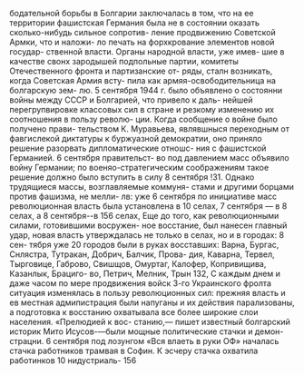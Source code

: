 бодательной борьбы в Болгарии заключалась в том,
что на ее территории фашистская Германия была не
в состоянии оказать сколько-нибудь сильное сопротив-
ление продвижению Советской Армки, что и наложи-
ло печать на форхкрование элементов новой государ-
ственной власти. Органы народной власти, уже имев-
шие в качестве свонх зародышей подпольные партии,
комитеты Отечественного фронта и партизанские от-
ряды, сталн возникать, когда Советская Армия всту-
пила как армяя-освободительница на болгарскую зем-
лю. 5 сентября 1944 г. было объявлено о состоянни
войны между СССР и Болгарией, что привело к даль-
нейшей перегрупвировке классовых сил в стране и
резкому изменению их соотношения в пользу револю-
ции. Когда сообщение о войне было получено прави-
тельством К. Муравьева, являвшныся переходным от
фавгислекой диктатуры к буржуазной демократии, оно
приняло решение разорвать дипломатические отношс-
ния с фашистской Германией. 6 сентября правительст-
во под давлением масс объявило войну Германии; по
военяо-стратегическим соображениям такое решение
должно было вступить в силу 8 сентября !31.
Однако трудящиеся массы, возглавляемые коммуня-
стами и другими борцами против фашизма, не мелли-
лв: уже 6 сентября по инициативе масс революционная
власть была установлена в 10 селах, 7 сентября —
в 8 селах, а 8 сентября--в 156 селах, Еще до того,
как революционными силами, готовившими восружен-
ное восстание, был нанесен главный удар, новая власть
утверждалась не только в селах, но и в городах: 8 сен-
тября уже 20 городов были в руках восставших: Варна,
Бургас, Снлястра, Тутракан, Добрич, Балчик, Прова-
дия, Каварна, Тервел, Тырговице, Габрово, Свишщов,
Омуртаг, Калофер, Копривищива, Казанлык, Брациго-
во, Петрич, Мелник, Трын 132,
С каждым днем и даже часом по мере продвижения
войск З-го Украинского фролта ситуация изменялась
в пользу революционных сил: прежняя власть и ев
местная адмипистрация были напуганы и их действия
парализованы, а подготовка к восстанию охватывала
все более широкие слои населения. «Прелюдией к вос-
станию,— пишет известный болгарский историк Мито
Исусов-—были мощные политические стачки и демон-
страцни. 6 сентября под лозунгом «Вся влаеть в руки
ОФ» началась стачка работников трамвая в Софин.
К эсчеру стачка охватила работинков 10 нидустриаль-
156
